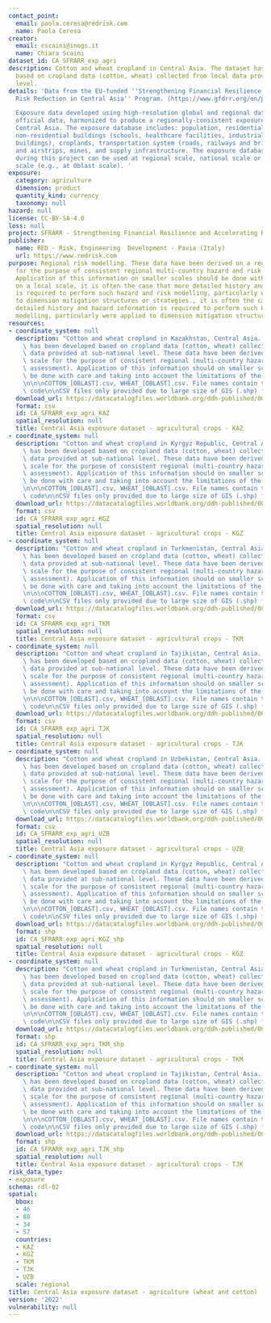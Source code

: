 ```yaml
---
contact_point:
  email: paola.ceresa@redrisk.com
  name: Paola Ceresa
creator:
  email: cscaini@inogs.it
  name: Chiara Scaini
dataset_id: CA_SFRARR_exp_agri
description: Cotton and wheat cropland in Central Asia. The dataset has been developed
  based on cropland data (cotton, wheat) collected from local data provided at sub-national
  level.
details: 'Data from the EU-funded ''Strengthening Financial Resilience and Accelerating
  Risk Reduction in Central Asia'' Program. (https://www.gfdrr.org/en/program/SFRARR-Central-Asia).

  Exposure data developed using high-resolution global and regional datasets and local
  official data, harmonized to produce a regionally-consistent exposure database for
  Central Asia. The exposure database includes: population, residential buildings,
  non-residential buildings (schools, healthcare facilities, industrial and commercial
  buildings), croplands, transportation system (roads, railways and bridges), airports
  and airstrips, mines, and supply infrastructure. The exposure database developed
  during this project can be used at regional scale, national scale or sub-national
  scale (e.g., at Oblast scale). '
exposure:
  category: agriculture
  dimension: product
  quantity_kind: currency
  taxonomy: null
hazard: null
license: CC-BY-SA-4.0
loss: null
project: SFRARR - Strengthening Financial Resilience and Accelerating Risk Reduction in Central Asia
publisher:
  name: RED - Risk, Engineering  Development - Pavia (Italy)
  url: https://www.redrisk.com
purpose: Regional risk modelling. These data have been derived on a regional scale
  for the purpose of consistent regional multi-country hazard and risk assessment.
  Application of this information on smaller scales should be done with care. Importantly
  on a local scale, it is often the case that more detailed history and hazard information
  is required to perform such hazard and risk modelling, particularly were applied
  to dimension mitigation structures or strategies., it is often the case that more
  detailed history and hazard information is required to perform such hazard and risk
  modelling, particularly were applied to dimension mitigation structures or strategies
resources:
- coordinate_system: null
  description: "Cotton and wheat cropland in Kazakhstan, Central Asia. The dataset\
    \ has been developed based on cropland data (cotton, wheat) collected from local\
    \ data provided at sub-national level. These data have been derived on a regional\
    \ scale for the purpose of consistent regional (multi-country hazard and risk\
    \ assessment). Application of this information should on smaller scales should\
    \ be done with care and taking into account the limitations of the approach. \n\
    \n\n\nCOTTON_[OBLAST].csv, WHEAT_[OBLAST].csv. File names contain the Oblast GAD_ID_1\
    \ code\n\nCSV files only provided due to large size of GIS (.shp) files."
  download_url: https://datacatalogfiles.worldbank.org/ddh-published/0064248/DR0091987/SFRARR_exposure_croplands_KAZ_csvOnly.zip?versionId=2023-07-21T17:07:52.3193748Z
  format: csv
  id: CA_SFRARR_exp_agri_KAZ
  spatial_resolution: null
  title: Central Asia exposure dataset - agricultural crops - KAZ
- coordinate_system: null
  description: "Cotton and wheat cropland in Kyrgyz Republic, Central Asia. The dataset\
    \ has been developed based on cropland data (cotton, wheat) collected from local\
    \ data provided at sub-national level. These data have been derived on a regional\
    \ scale for the purpose of consistent regional (multi-country hazard and risk\
    \ assessment). Application of this information should on smaller scales should\
    \ be done with care and taking into account the limitations of the approach. \n\
    \n\n\nCOTTON_[OBLAST].csv, WHEAT_[OBLAST].csv. File names contain the Oblast GAD_ID_1\
    \ code\n\nCSV files only provided due to large size of GIS (.shp) files."
  download_url: https://datacatalogfiles.worldbank.org/ddh-published/0064248/DR0091995/SFRARR_exposure_croplands_KGZ.zip?versionId=2023-07-21T17:07:56.1382112Z
  format: csv
  id: CA_SFRARR_exp_agri_KGZ
  spatial_resolution: null
  title: Central Asia exposure dataset - agricultural crops - KGZ
- coordinate_system: null
  description: "Cotton and wheat cropland in Turkmenistan, Central Asia. The dataset\
    \ has been developed based on cropland data (cotton, wheat) collected from local\
    \ data provided at sub-national level. These data have been derived on a regional\
    \ scale for the purpose of consistent regional (multi-country hazard and risk\
    \ assessment). Application of this information should on smaller scales should\
    \ be done with care and taking into account the limitations of the approach. \n\
    \n\n\nCOTTON_[OBLAST].csv, WHEAT_[OBLAST].csv. File names contain the Oblast GAD_ID_1\
    \ code\n\nCSV files only provided due to large size of GIS (.shp) files."
  download_url: https://datacatalogfiles.worldbank.org/ddh-published/0064248/DR0091651/SFRARR_exposure_croplands_TKM.zip?versionId=2023-07-21T17:07:54.2642733Z
  format: csv
  id: CA_SFRARR_exp_agri_TKM
  spatial_resolution: null
  title: Central Asia exposure dataset - agricultural crops - TKM
- coordinate_system: null
  description: "Cotton and wheat cropland in Tajikistan, Central Asia. The dataset\
    \ has been developed based on cropland data (cotton, wheat) collected from local\
    \ data provided at sub-national level. These data have been derived on a regional\
    \ scale for the purpose of consistent regional (multi-country hazard and risk\
    \ assessment). Application of this information should on smaller scales should\
    \ be done with care and taking into account the limitations of the approach. \n\
    \n\n\nCOTTON_[OBLAST].csv, WHEAT_[OBLAST].csv. File names contain the Oblast GAD_ID_1\
    \ code\n\nCSV files only provided due to large size of GIS (.shp) files."
  download_url: https://datacatalogfiles.worldbank.org/ddh-published/0064248/DR0091652/SFRARR_exposure_croplands_TJK.zip?versionId=2023-07-21T17:07:48.2706690Z
  format: csv
  id: CA_SFRARR_exp_agri_TJK
  spatial_resolution: null
  title: Central Asia exposure dataset - agricultural crops - TJK
- coordinate_system: null
  description: "Cotton and wheat cropland in Uzbekistan, Central Asia. The dataset\
    \ has been developed based on cropland data (cotton, wheat) collected from local\
    \ data provided at sub-national level. These data have been derived on a regional\
    \ scale for the purpose of consistent regional (multi-country hazard and risk\
    \ assessment). Application of this information should on smaller scales should\
    \ be done with care and taking into account the limitations of the approach. \n\
    \n\n\nCOTTON_[OBLAST].csv, WHEAT_[OBLAST].csv. File names contain the Oblast GAD_ID_1\
    \ code\n\nCSV files only provided due to large size of GIS (.shp) files."
  download_url: https://datacatalogfiles.worldbank.org/ddh-published/0064248/DR0091653/SFRARR_exposure_croplands_UZB_csvOnly.zip?versionId=2023-07-21T17:07:50.3494905Z
  format: csv
  id: CA_SFRARR_exp_agri_UZB
  spatial_resolution: null
  title: Central Asia exposure dataset - agricultural crops - UZB
- coordinate_system: null
  description: "Cotton and wheat cropland in Kyrgyz Republic, Central Asia. The dataset\
    \ has been developed based on cropland data (cotton, wheat) collected from local\
    \ data provided at sub-national level. These data have been derived on a regional\
    \ scale for the purpose of consistent regional (multi-country hazard and risk\
    \ assessment). Application of this information should on smaller scales should\
    \ be done with care and taking into account the limitations of the approach. \n\
    \n\n\nCOTTON_[OBLAST].csv, WHEAT_[OBLAST].csv. File names contain the Oblast GAD_ID_1\
    \ code\n\nCSV files only provided due to large size of GIS (.shp) files."
  download_url: https://datacatalogfiles.worldbank.org/ddh-published/0064248/DR0091995/SFRARR_exposure_croplands_KGZ.zip?versionId=2023-07-21T17:07:56.1382112Z
  format: shp
  id: CA_SFRARR_exp_agri_KGZ_shp
  spatial_resolution: null
  title: Central Asia exposure dataset - agricultural crops - KGZ
- coordinate_system: null
  description: "Cotton and wheat cropland in Turkmenistan, Central Asia. The dataset\
    \ has been developed based on cropland data (cotton, wheat) collected from local\
    \ data provided at sub-national level. These data have been derived on a regional\
    \ scale for the purpose of consistent regional (multi-country hazard and risk\
    \ assessment). Application of this information should on smaller scales should\
    \ be done with care and taking into account the limitations of the approach. \n\
    \n\n\nCOTTON_[OBLAST].csv, WHEAT_[OBLAST].csv. File names contain the Oblast GAD_ID_1\
    \ code\n\nCSV files only provided due to large size of GIS (.shp) files."
  download_url: https://datacatalogfiles.worldbank.org/ddh-published/0064248/DR0091651/SFRARR_exposure_croplands_TKM.zip?versionId=2023-07-21T17:07:54.2642733Z
  format: shp
  id: CA_SFRARR_exp_agri_TKM_shp
  spatial_resolution: null
  title: Central Asia exposure dataset - agricultural crops - TKM
- coordinate_system: null
  description: "Cotton and wheat cropland in Tajikistan, Central Asia. The dataset\
    \ has been developed based on cropland data (cotton, wheat) collected from local\
    \ data provided at sub-national level. These data have been derived on a regional\
    \ scale for the purpose of consistent regional (multi-country hazard and risk\
    \ assessment). Application of this information should on smaller scales should\
    \ be done with care and taking into account the limitations of the approach. \n\
    \n\n\nCOTTON_[OBLAST].csv, WHEAT_[OBLAST].csv. File names contain the Oblast GAD_ID_1\
    \ code\n\nCSV files only provided due to large size of GIS (.shp) files."
  download_url: https://datacatalogfiles.worldbank.org/ddh-published/0064248/DR0091652/SFRARR_exposure_croplands_TJK.zip?versionId=2023-07-21T17:07:48.2706690Z
  format: shp
  id: CA_SFRARR_exp_agri_TJK_shp
  spatial_resolution: null
  title: Central Asia exposure dataset - agricultural crops - TJK
risk_data_type:
- exposure
schema: rdl-02
spatial:
  bbox:
  - 46
  - 88
  - 34
  - 57
  countries:
  - KAZ
  - KGZ
  - TKM
  - TJK
  - UZB
  scale: regional
title: Central Asia exposure dataset - agriculture (wheat and cotton)
version: '2022'
vulnerability: null
---
```

